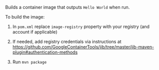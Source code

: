 Builds a container image that outputs `Hello World` when run.

To build the image:

1. In `pom.xml` replace `image-registry` property with your registry (and account if applicable)

1. If needed, add registry credentials via instructions at https://github.com/GoogleContainerTools/jib/tree/master/jib-maven-plugin#authentication-methods

1. Run `mvn package`
